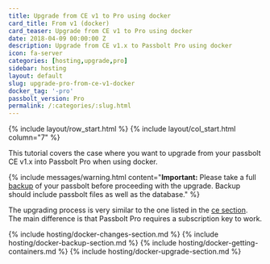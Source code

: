 ```yaml
---
title: Upgrade from CE v1 to Pro using docker
card_title: From v1 (docker)
card_teaser: Upgrade from CE v1 to Pro using docker
date: 2018-04-09 00:00:00 Z
description: Upgrade from CE v1.x to Passbolt Pro using docker
icon: fa-server
categories: [hosting,upgrade,pro]
sidebar: hosting
layout: default
slug: upgrade-pro-from-ce-v1-docker
docker_tag: '-pro'
passbolt_version: Pro
permalink: /:categories/:slug.html
---
```


{% include layout/row_start.html %}
{% include layout/col_start.html column="7" %}

This tutorial covers the case where you want to upgrade from your passbolt CE v1.x into Passbolt Pro when using docker.

{% include messages/warning.html
    content="**Important:** Please take a full [backup](/hosting/backup-v1) of your passbolt before proceeding with the upgrade. Backup should include passbolt files as well as the database."
%}

The upgrading process is very similar to the one listed in the [ce section](/hosting/upgrade/ce/upgrade-docker-ce.html). The main difference is that Passbolt Pro requires a subscription key to
work.

{% include hosting/docker-changes-section.md %}
{% include hosting/docker-backup-section.md %}
{% include hosting/docker-getting-containers.md %}
{% include hosting/docker-upgrade-section.md %}

